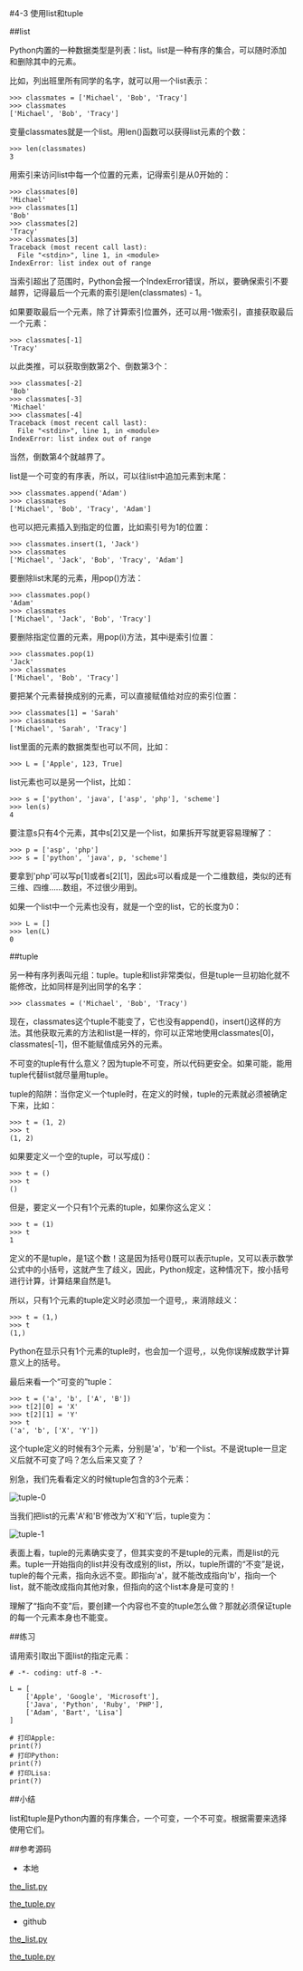 #4-3 使用list和tuple

##list

Python内置的一种数据类型是列表：list。list是一种有序的集合，可以随时添加和删除其中的元素。

比如，列出班里所有同学的名字，就可以用一个list表示：

	>>> classmates = ['Michael', 'Bob', 'Tracy']
	>>> classmates
	['Michael', 'Bob', 'Tracy']
变量classmates就是一个list。用len()函数可以获得list元素的个数：

	>>> len(classmates)
	3
用索引来访问list中每一个位置的元素，记得索引是从0开始的：

	>>> classmates[0]
	'Michael'
	>>> classmates[1]
	'Bob'
	>>> classmates[2]
	'Tracy'
	>>> classmates[3]
	Traceback (most recent call last):
	  File "<stdin>", line 1, in <module>
	IndexError: list index out of range
当索引超出了范围时，Python会报一个IndexError错误，所以，要确保索引不要越界，记得最后一个元素的索引是len(classmates) - 1。

如果要取最后一个元素，除了计算索引位置外，还可以用-1做索引，直接获取最后一个元素：

	>>> classmates[-1]
	'Tracy'
以此类推，可以获取倒数第2个、倒数第3个：

	>>> classmates[-2]
	'Bob'
	>>> classmates[-3]
	'Michael'
	>>> classmates[-4]
	Traceback (most recent call last):
	  File "<stdin>", line 1, in <module>
	IndexError: list index out of range
当然，倒数第4个就越界了。

list是一个可变的有序表，所以，可以往list中追加元素到末尾：

	>>> classmates.append('Adam')
	>>> classmates
	['Michael', 'Bob', 'Tracy', 'Adam']
也可以把元素插入到指定的位置，比如索引号为1的位置：

	>>> classmates.insert(1, 'Jack')
	>>> classmates
	['Michael', 'Jack', 'Bob', 'Tracy', 'Adam']
要删除list末尾的元素，用pop()方法：

	>>> classmates.pop()
	'Adam'
	>>> classmates
	['Michael', 'Jack', 'Bob', 'Tracy']
要删除指定位置的元素，用pop(i)方法，其中i是索引位置：

	>>> classmates.pop(1)
	'Jack'
	>>> classmates
	['Michael', 'Bob', 'Tracy']
要把某个元素替换成别的元素，可以直接赋值给对应的索引位置：

	>>> classmates[1] = 'Sarah'
	>>> classmates
	['Michael', 'Sarah', 'Tracy']
list里面的元素的数据类型也可以不同，比如：

	>>> L = ['Apple', 123, True]
list元素也可以是另一个list，比如：

	>>> s = ['python', 'java', ['asp', 'php'], 'scheme']
	>>> len(s)
	4
要注意s只有4个元素，其中s[2]又是一个list，如果拆开写就更容易理解了：

	>>> p = ['asp', 'php']
	>>> s = ['python', 'java', p, 'scheme']
要拿到'php'可以写p[1]或者s[2][1]，因此s可以看成是一个二维数组，类似的还有三维、四维……数组，不过很少用到。

如果一个list中一个元素也没有，就是一个空的list，它的长度为0：

	>>> L = []
	>>> len(L)
	0
##tuple

另一种有序列表叫元组：tuple。tuple和list非常类似，但是tuple一旦初始化就不能修改，比如同样是列出同学的名字：

	>>> classmates = ('Michael', 'Bob', 'Tracy')
现在，classmates这个tuple不能变了，它也没有append()，insert()这样的方法。其他获取元素的方法和list是一样的，你可以正常地使用classmates[0]，classmates[-1]，但不能赋值成另外的元素。

不可变的tuple有什么意义？因为tuple不可变，所以代码更安全。如果可能，能用tuple代替list就尽量用tuple。

tuple的陷阱：当你定义一个tuple时，在定义的时候，tuple的元素就必须被确定下来，比如：

	>>> t = (1, 2)
	>>> t
	(1, 2)
如果要定义一个空的tuple，可以写成()：

	>>> t = ()
	>>> t
	()
但是，要定义一个只有1个元素的tuple，如果你这么定义：

	>>> t = (1)
	>>> t
	1
定义的不是tuple，是1这个数！这是因为括号()既可以表示tuple，又可以表示数学公式中的小括号，这就产生了歧义，因此，Python规定，这种情况下，按小括号进行计算，计算结果自然是1。

所以，只有1个元素的tuple定义时必须加一个逗号,，来消除歧义：

	>>> t = (1,)
	>>> t
	(1,)
Python在显示只有1个元素的tuple时，也会加一个逗号,，以免你误解成数学计算意义上的括号。

最后来看一个“可变的”tuple：

	>>> t = ('a', 'b', ['A', 'B'])
	>>> t[2][0] = 'X'
	>>> t[2][1] = 'Y'
	>>> t
	('a', 'b', ['X', 'Y'])
这个tuple定义的时候有3个元素，分别是'a'，'b'和一个list。不是说tuple一旦定义后就不可变了吗？怎么后来又变了？

别急，我们先看看定义的时候tuple包含的3个元素：

![tuple-0](../image/chapter4/4-3-1.jpg)

当我们把list的元素'A'和'B'修改为'X'和'Y'后，tuple变为：

![tuple-1](../image/chapter4/4-3-2.jpg)

表面上看，tuple的元素确实变了，但其实变的不是tuple的元素，而是list的元素。tuple一开始指向的list并没有改成别的list，所以，tuple所谓的“不变”是说，tuple的每个元素，指向永远不变。即指向'a'，就不能改成指向'b'，指向一个list，就不能改成指向其他对象，但指向的这个list本身是可变的！

理解了“指向不变”后，要创建一个内容也不变的tuple怎么做？那就必须保证tuple的每一个元素本身也不能变。

##练习

请用索引取出下面list的指定元素：

	# -*- coding: utf-8 -*-
	
	L = [
	    ['Apple', 'Google', 'Microsoft'],
	    ['Java', 'Python', 'Ruby', 'PHP'],
	    ['Adam', 'Bart', 'Lisa']
	]
	
	# 打印Apple:
	print(?)
	# 打印Python:
	print(?)
	# 打印Lisa:
	print(?)


##小结

list和tuple是Python内置的有序集合，一个可变，一个不可变。根据需要来选择使用它们。

##参考源码

- 本地

[the_list.py](../code/chapter4/4-3-the_list.py)

[the_tuple.py](../code/chapter4/4-3-the_tuple.py)

- github

[the_list.py](https://github.com/michaelliao/learn-python3/blob/master/samples/basic/the_list.py)

[the_tuple.py](https://github.com/michaelliao/learn-python3/blob/master/samples/basic/the_tuple.py)
